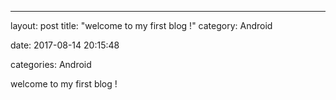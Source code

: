 ---
layout: post
title:  "welcome to my first blog !"
category: Android

date:   2017-08-14 20:15:48

categories: Android

welcome to my first blog !